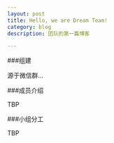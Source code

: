 ```yaml
---
layout: post
title: Hello, we are Dream Team!
category: blog
description: 团队的第一篇博客

---
```


###组建

源于微信群...


###成员介绍

TBP

###小组分工

TBP



